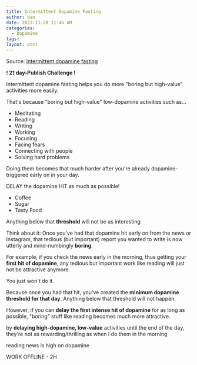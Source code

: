 ```yaml
---
title: Intermittent Dopamine Fasting
author: dan
date: 2023-11-28 11:46 AM
categories:
  - Dopamine
tags: 
layout: post
---
```

Source: [Intermittent dopamine fasting](https://publish.obsidian.md/alexisrondeau/%E2%AD%90%EF%B8%8F+Intermittent+Dopamine+Fasting)

**! 21 day-Publish Challenge !**

Intermittent dopamine fasting helps you do more "boring but high-value" activities more easily.

That's because "boring but high-value" low-dopamine activities such as...

- Meditating
- Reading
- Writing
- Working
- Focusing
- Facing fears
- Connecting with people
- Solving hard problems

Doing them becomes that much harder after you're already dopamine-triggered early on in your day.

DELAY the dopamine HIT as much as possible!
- Coffee
- Sugar
- Tasty Food

Anything below that **threshold** will not be as interesting

Think about it: Once you've had that dopamine hit early on from the news or Instagram, that tedious (but important) report you wanted to write is now utterly and mind-numbingly **boring**.

For example, if you check the news early in the morning, thus getting your **first hit of dopamine**, any tedious but important work like reading will just not be attractive anymore.

You just won't do it.

Because once you had that hit, you've created the **minimum dopamine threshold for that day**. Anything below that threshold will not happen.

However, if you can **delay the first intense hit of dopamine** for as long as possible, "boring" stuff like reading becomes much more attractive.

by **delaying high-dopamine, low-value** activities until the end of the day, they're not as rewarding/thrilling as when I do them in the morning

reading news is high on dopamine

WORK OFFLINE - 2H
